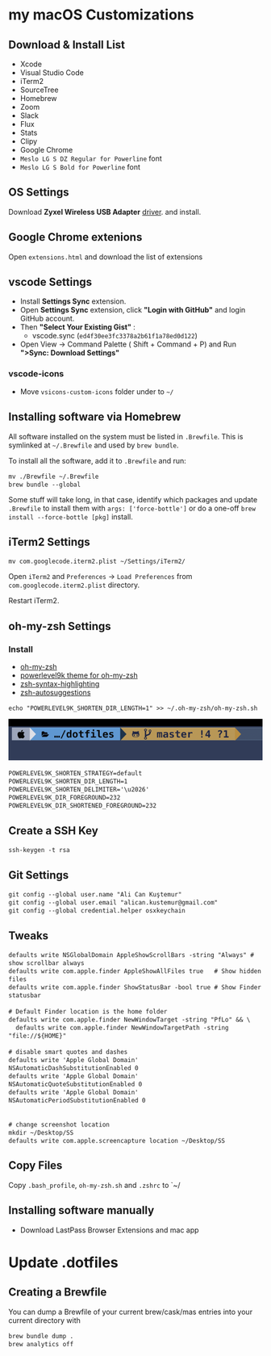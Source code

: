 # my macOS Customizations

## Download & Install List

- Xcode
- Visual Studio Code
- iTerm2
- SourceTree
- Homebrew
- Zoom
- Slack
- Flux
- Stats
- Clipy
- Google Chrome
- `Meslo LG S DZ Regular for Powerline` font
- `Meslo LG S Bold for Powerline` font

## OS Settings

Download **Zyxel Wireless USB Adapter** [driver](https://www.tp-link.com/tr/support/download/tl-wn722n/). and install.


## Google Chrome extenions

Open `extensions.html` and download the list of extensions

## vscode Settings

- Install **Settings Sync** extension.
- Open **Settings Sync** extension, click **"Login with GitHub"** and login GitHub account.
- Then **"Select Your Existing Gist"** :
  - vscode.sync (`ed4f30ee3fc3378a2b61f1a78ed0d122`)
- Open View -> Command Palette ( Shift + Command + P) and Run **">Sync: Download Settings"**

### vscode-icons

- Move `vsicons-custom-icons` folder under to `~/`


## Installing software via Homebrew

All software installed on the system must be listed in `.Brewfile`. This is
symlinked at `~/.Brewfile` and used by `brew bundle`.

To install all the software, add it to `.Brewfile` and run:
```
mv ./Brewfile ~/.Brewfile
brew bundle --global
```
Some stuff will take long, in that case, identify which packages and update
`.Brewfile` to install them with `args: ['force-bottle']` or do a one-off
`brew install --force-bottle [pkg]` install.

## iTerm2 Settings

```
mv com.googlecode.iterm2.plist ~/Settings/iTerm2/
```

Open `iTerm2` and
    `Preferences` -> `Load Preferences` from `com.googlecode.iterm2.plist` directory.

Restart iTerm2.

## oh-my-zsh Settings

### Install

- [oh-my-zsh](https://github.com/ohmyzsh/ohmyzsh)
- [powerlevel9k theme for oh-my-zsh](https://github.com/Powerlevel9k/powerlevel9k/wiki/Install-Instructions#option-2-install-for-oh-my-zsh)
- [zsh-syntax-highlighting](https://github.com/zsh-users/zsh-syntax-highlighting/blob/master/INSTALL.md#oh-my-zsh)
- [zsh-autosuggestions](https://github.com/zsh-users/zsh-autosuggestions/blob/master/INSTALL.md#oh-my-zsh)

```shell
echo "POWERLEVEL9K_SHORTEN_DIR_LENGTH=1" >> ~/.oh-my-zsh/oh-my-zsh.sh
```

![title](images/terminal.png)

```shell
POWERLEVEL9K_SHORTEN_STRATEGY=default
POWERLEVEL9K_SHORTEN_DIR_LENGTH=1
POWERLEVEL9K_SHORTEN_DELIMITER='\u2026'
POWERLEVEL9K_DIR_FOREGROUND=232
POWERLEVEL9K_DIR_SHORTENED_FOREGROUND=232
```

## Create a SSH Key
  
```shell
ssh-keygen -t rsa
```

## Git Settings

```shell
git config --global user.name "Ali Can Kuştemur"
git config --global user.email "alican.kustemur@gmail.com"
git config --global credential.helper osxkeychain
```

## Tweaks

```shell
defaults write NSGlobalDomain AppleShowScrollBars -string "Always" # show scrollbar always
defaults write com.apple.finder AppleShowAllFiles true   # Show hidden files
defaults write com.apple.finder ShowStatusBar -bool true # Show Finder statusbar

# Default Finder location is the home folder
defaults write com.apple.finder NewWindowTarget -string "PfLo" && \
  defaults write com.apple.finder NewWindowTargetPath -string "file://${HOME}"

# disable smart quotes and dashes
defaults write 'Apple Global Domain' NSAutomaticDashSubstitutionEnabled 0
defaults write 'Apple Global Domain' NSAutomaticQuoteSubstitutionEnabled 0
defaults write 'Apple Global Domain' NSAutomaticPeriodSubstitutionEnabled 0


# change screenshot location
mkdir ~/Desktop/SS
defaults write com.apple.screencapture location ~/Desktop/SS
```

## Copy Files

Copy `.bash_profile`, `oh-my-zsh.sh` and `.zshrc` to `~/

## Installing software manually

- Download LastPass Browser Extensions and mac app


# Update .dotfiles

## Creating a Brewfile
You can dump a Brewfile of your current brew/cask/mas entries into your current directory with

```
brew bundle dump .
brew analytics off
```